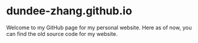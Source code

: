 # dundee-zhang.github.io

Welcome to my GitHub page for my personal website. Here as of now, you can find the old source code for my website.


